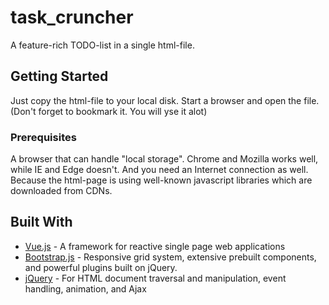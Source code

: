 # task_cruncher
A feature-rich TODO-list in a single html-file.

## Getting Started

Just copy the html-file to your local disk.
Start a browser and open the file. (Don't forget to bookmark it. You will yse it alot)

### Prerequisites

A browser that can handle "local storage". Chrome and Mozilla works well, while IE and Edge doesn't.
And you need an Internet connection as well. Because the html-page is using well-known javascript libraries which are downloaded from CDNs.


## Built With

* [Vue.js](https://vuejs.org/) - A framework for reactive single page web applications
* [Bootstrap.js](https://getbootstrap.com/) - Responsive grid system, extensive prebuilt components, and powerful plugins built on jQuery.
* [jQuery](https://jquery.com/) - For HTML document traversal and manipulation, event handling, animation, and Ajax

